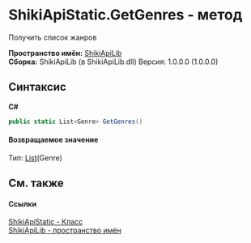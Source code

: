 # ShikiApiStatic.GetGenres - метод
 

Получить список жанров

**Пространство имён:**&nbsp;<a href="N_ShikiApiLib">ShikiApiLib</a><br />**Сборка:**&nbsp;ShikiApiLib (в ShikiApiLib.dll) Версия: 1.0.0.0 (1.0.0.0)

## Синтаксис

**C#**<br />
``` C#
public static List<Genre> GetGenres()
```


#### Возвращаемое значение
Тип:&nbsp;<a href="http://msdn2.microsoft.com/ru-ru/library/6sh2ey19" target="_blank">List</a>(Genre)

## См. также


#### Ссылки
<a href="T_ShikiApiLib_ShikiApiStatic">ShikiApiStatic - Класс</a><br /><a href="N_ShikiApiLib">ShikiApiLib - пространство имён</a><br />
